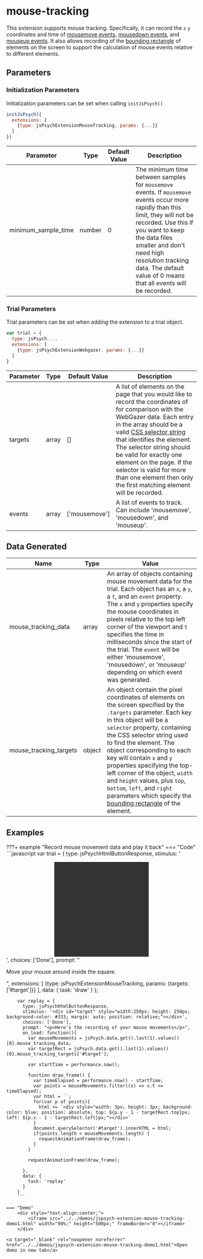 # mouse-tracking

This extension supports mouse tracking. 
Specifically, it can record the `x` `y` coordinates and time of [mousemove events](https://developer.mozilla.org/en-US/docs/Web/API/Element/mousemove_event), [mousedown events](https://developer.mozilla.org/en-US/docs/Web/API/Element/mousedown_event), and [mouseup events](https://developer.mozilla.org/en-US/docs/Web/API/Element/mouseup_event).
It also allows recording of the [bounding rectangle](https://developer.mozilla.org/en-US/docs/Web/API/Element/getBoundingClientRect) of elements on the screen to support the calculation of mouse events relative to different elements.

## Parameters

### Initialization Parameters

Initialization parameters can be set when calling `initJsPsych()`

```js
initJsPsych({
  extensions: [
    {type: jsPsychExtensionMouseTracking, params: {...}}
  ]
})
```

Parameter | Type | Default Value | Description
----------|------|---------------|------------
minimum_sample_time | number | 0 | The minimum time between samples for `mousemove` events. If `mousemove` events occur more rapidly than this limit, they will not be recorded. Use this if you want to keep the data files smaller and don't need high resolution tracking data. The default value of 0 means that all events will be recorded.

### Trial Parameters

Trial parameters can be set when adding the extension to a trial object.

```js
var trial = {
  type: jsPsych...,
  extensions: [
    {type: jsPsychExtensionWebgazer, params: {...}}
  ]
}
```

Parameter | Type | Default Value | Description
----------|------|---------------|------------
targets | array | [] | A list of elements on the page that you would like to record the coordinates of for comparison with the WebGazer data. Each entry in the array should be a valid [CSS selector string](https://www.w3schools.com/cssref/css_selectors.asp) that identifies the element. The selector string should be valid for exactly one element on the page. If the selector is valid for more than one element then only the first matching element will be recorded.
events | array | ['mousemove'] | A list of events to track. Can include 'mousemove', 'mousedown', and 'mouseup'. 

## Data Generated

Name | Type | Value
-----|------|------
mouse_tracking_data | array | An array of objects containing mouse movement data for the trial. Each object has an `x`, a `y`,  a `t`, and an `event` property. The `x` and `y` properties specify the mouse coordinates in pixels relative to the top left corner of the viewport and `t` specifies the time in milliseconds since the start of the trial. The `event` will be either 'mousemove', 'mousedown', or 'mouseup' depending on which event was generated.
mouse_tracking_targets | object | An object contain the pixel coordinates of elements on the screen specified by the `.targets` parameter. Each key in this object will be a `selector` property, containing the CSS selector string used to find the element. The object corresponding to each key will contain `x` and `y` properties specifying the top-left corner of the object, `width` and `height` values, plus `top`, `bottom`, `left`, and `right` parameters which specify the [bounding rectangle](https://developer.mozilla.org/en-US/docs/Web/API/Element/getBoundingClientRect) of the element. 

## Examples

???+ example "Record mouse movement data and play it back"
    === "Code"
        ```javascript
        var trial = {
          type: jsPsychHtmlButtonResponse,
          stimulus: '<div id="target" style="width:250px; height: 250px; background-color: #333; margin: auto;"></div>',
          choices: ['Done'],
          prompt: "<p>Move your mouse around inside the square.</p>",
          extensions: [
            {type: jsPsychExtensionMouseTracking, params: {targets: ['#target']}}
          ],
          data: {
            task: 'draw'
          }
        };

        var replay = {
          type: jsPsychHtmlButtonResponse,
          stimulus: '<div id="target" style="width:250px; height: 250px; background-color: #333; margin: auto; position: relative;"></div>',
          choices: ['Done'],
          prompt: "<p>Here's the recording of your mouse movements</p>",
          on_load: function(){
            var mouseMovements = jsPsych.data.get().last(1).values()[0].mouse_tracking_data;
            var targetRect = jsPsych.data.get().last(1).values()[0].mouse_tracking_targets['#target'];
            
            var startTime = performance.now();

            function draw_frame() {
              var timeElapsed = performance.now() - startTime;
              var points = mouseMovements.filter((x) => x.t <= timeElapsed);
              var html = ``;
              for(var p of points){
                html += `<div style="width: 3px; height: 3px; background-color: blue; position: absolute; top: ${p.y - 1 - targetRect.top}px; left: ${p.x - 1 - targetRect.left}px;"></div>`
              }
              document.querySelector('#target').innerHTML = html;
              if(points.length < mouseMovements.length) {
                requestAnimationFrame(draw_frame);
              }
            }

            requestAnimationFrame(draw_frame);

          },
          data: {
            task: 'replay'
          }
        }
        ```
        
    === "Demo"
        <div style="text-align:center;">
            <iframe src="../../demos/jspsych-extension-mouse-tracking-demo1.html" width="90%;" height="500px;" frameBorder="0"></iframe>
        </div>

    <a target="_blank" rel="noopener noreferrer" href="../../demos/jspsych-extension-mouse-tracking-demo1.html">Open demo in new tab</a>